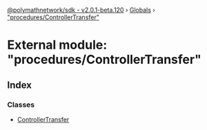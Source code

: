 [@polymathnetwork/sdk - v2.0.1-beta.120](../README.md) › [Globals](../globals.md) › ["procedures/ControllerTransfer"](_procedures_controllertransfer_.md)

# External module: "procedures/ControllerTransfer"

## Index

### Classes

- [ControllerTransfer](../classes/_procedures_controllertransfer_.controllertransfer.md)
